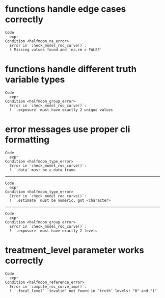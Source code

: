# functions handle edge cases correctly

    Code
      expr
    Condition <halfmoon_na_error>
      Error in `check_model_roc_curve()`:
      ! Missing values found and `na.rm = FALSE`

# functions handle different truth variable types

    Code
      expr
    Condition <halfmoon_group_error>
      Error in `check_model_roc_curve()`:
      ! `.exposure` must have exactly 2 unique values

# error messages use proper cli formatting

    Code
      expr
    Condition <halfmoon_type_error>
      Error in `check_model_roc_curve()`:
      ! `.data` must be a data frame

---

    Code
      expr
    Condition <halfmoon_type_error>
      Error in `check_model_roc_curve()`:
      ! `.estimate` must be numeric, got <character>

---

    Code
      expr
    Condition <halfmoon_group_error>
      Error in `check_model_roc_curve()`:
      ! `.exposure` must have exactly 2 levels

# treatment_level parameter works correctly

    Code
      expr
    Condition <halfmoon_reference_error>
      Error in `compute_roc_curve_imp()`:
      ! `.focal_level` 'invalid' not found in `truth` levels: "0" and "1"

